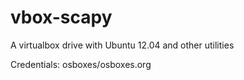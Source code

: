 # vbox-scapy
A virtualbox drive with Ubuntu 12.04 and other utilities 

Credentials: osboxes/osboxes.org

